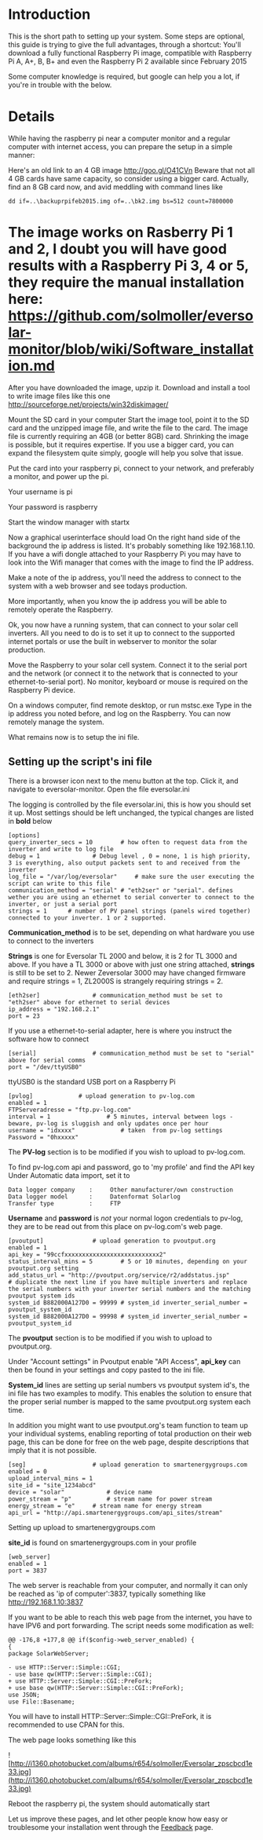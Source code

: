 # Introduction #

This is the short path to setting up your system. Some steps are optional, this guide is trying to give the full advantages, through a shortcut: You'll download a fully functional Raspberry Pi image, compatible with Raspberry Pi A, A+, B, B+ and even the Raspberry Pi 2 available since February 2015

Some computer knowledge is required, but google can help you a lot, if you're in trouble with the below.

# Details #
While having the raspberry pi near a computer monitor and a regular computer with internet access, you can prepare the setup in a simple manner:

Here's an old link to an 4 GB image http://goo.gl/O41CVn Beware that not all 4 GB cards have same capacity, so consider using a bigger card. Actually, find an 8 GB card now, and avid meddling with command lines like
```
dd if=..\backuprpifeb2015.img of=..\bk2.img bs=512 count=7800000
```
# The image works on Rasberry Pi 1 and 2, I doubt you will have good results with a Raspberry Pi 3, 4 or 5, they require the manual installation here: https://github.com/solmoller/eversolar-monitor/blob/wiki/Software_installation.md #

After you have downloaded the image, upzip it.
Download and install a tool to write image files like this one http://sourceforge.net/projects/win32diskimager/

Mount the SD card in your computer
Start the image tool, point it to the SD card and the unzipped image file, and write the file to the card. The image file is currently requiring an 4GB (or better 8GB) card. Shrinking the image is possible, but it requires expertise. If you use a bigger card, you can expand the filesystem quite simply, google will help you solve that issue.


Put the card into your raspberry pi, connect to your network, and preferably a monitor, and power up the pi.

Your username is pi

Your password is raspberry

Start the window manager with startx

Now a graphical userinterface should load
On the right hand side of the background the ip address is listed. It's probably something like 192.168.1.10. If you have a wifi dongle attached to your Raspberry Pi you may have to look into the Wifi manager that comes with the image to find the IP address.

Make a note of the ip address, you'll need the address to connect to the system with a web browser and see todays production.

More importantly, when you know the ip address you will be able to remotely operate the Raspberry.

Ok, you now have a running system, that can connect to your solar cell inverters. All you need to do is to set it up to connect to the supported internet portals or use the built in webserver to monitor the solar production.

Move the Raspberry to your solar cell system. Connect it to the serial port and the network (or connect it to the network that is connected to your ethernet-to-serial port). No monitor, keyboard or mouse is required on the Raspberry Pi device.

On a windows computer, find remote desktop, or run mstsc.exe
Type in the ip address you noted before, and log on the Raspberry. You can now remotely manage the system.


What remains now is to setup the ini file.

## Setting up the script's ini file ##
There is a browser icon next to the menu button at the top. Click it, and navigate to eversolar-monitor. Open the file eversolar.ini

The logging is controlled by the file eversolar.ini, this is how you should set it up. Most settings should be left unchanged, the typical changes are listed in **bold** below



```
[options]
query_inverter_secs = 10		# how often to request data from the inverter and write to log file
debug = 1				# Debug level , 0 = none, 1 is high priority, 3 is everything, also output packets sent to and received from the inverter
log_file = "/var/log/eversolar"		# make sure the user executing the script can write to this file
communication_method = "serial"	# "eth2ser" or "serial". defines wether you are using an ethernet to serial converter to connect to the inverter, or just a serial port
strings = 1      # number of PV panel strings (panels wired together) connected to your inverter. 1 or 2 supported.
```


**Communication\_method** is to be set, depending on what hardware you use to connect to the inverters

**Strings** is one for Eversolar TL 2000 and below, it is 2 for TL 3000 and above. If you have a TL 3000 or above with just one string attached, **strings** is still to be set to 2. Newer Zeversolar 3000 may have changed firmware and require strings = 1, ZL2000S is strangely requiring strings = 2.

```
[eth2ser]				# communication_method must be set to "eth2ser" above for ethernet to serial devices
ip_address = "192.168.2.1"
port = 23
```

If you use a ethernet-to-serial adapter, here is where you instruct the software how to connect

```
[serial]				# communication_method must be set to "serial" above for serial comms
port = "/dev/ttyUSB0"
```

ttyUSB0 is the standard USB port on a Raspberry Pi

```
[pvlog]				# upload generation to pv-log.com
enabled = 1
FTPServeradresse = "ftp.pv-log.com"
interval = 1		        # 5 minutes, interval between logs - beware, pv-log is sluggish and only updates once per hour
username = "idxxxx"             # taken  from pv-log settings
Password = "0hxxxxx"
```

The **PV-log** section is to be modified if you wish to upload to pv-log.com.

To find pv-log.com api and password, go to 'my profile' and find the API key
Under Automatic data import, set it to
```
Data logger company    :     Other manufacturer/own construction
Data logger model      :     Datenformat Solarlog
Transfer type          :     FTP
```

**Username** and **password** is _not_ your normal logon credentials to pv-log, they are to be read out from this place on pv-log.com's web page.


```
[pvoutput]				# upload generation to pvoutput.org
enabled = 1
api_key = "99ccfxxxxxxxxxxxxxxxxxxxxxxxxxxx2"
status_interval_mins = 5		# 5 or 10 minutes, depending on your pvoutput.org setting
add_status_url = "http://pvoutput.org/service/r2/addstatus.jsp"
# duplicate the next line if you have multiple inverters and replace the serial numbers with your inverter serial numbers and the matching pvoutput system ids
system_id B882000A127D0 = 99999 # system_id inverter_serial_number = pvoutput_system_id
system_id B882000A127D0 = 99998 # system_id inverter_serial_number = pvoutput_system_id

```

The **pvoutput** section is to be modified if you wish to upload to pvoutput.org.

Under "Account settings" in Pvoutput enable "API Access", **api\_key** can then be found in your settings and copy pasted to the ini file.

**System\_id** lines are setting up serial numbers vs pvoutput system id's, the ini file has two examples to modify. This enables the solution to ensure that the proper serial number is mapped to the same pvoutput.org system each time.

In addition you might want to use pvoutput.org's team function to team up your individual systems, enabling reporting of total production on their web page, this can be done for free on the web page, despite descriptions that imply that it is not possible.

```
[seg]					# upload generation to smartenergygroups.com
enabled = 0
upload_interval_mins = 1
site_id = "site_1234abcd"
device = "solar"			# device name
power_stream = "p"			# stream name for power stream
energy_stream = "e"		# stream name for energy stream
api_url = "http://api.smartenergygroups.com/api_sites/stream"
```

Setting up upload to smartenergygroups.com

**site\_id** is found on smartenergygroups.com in your profile

```
[web_server]
enabled = 1
port = 3837
```

The web server is reachable from your computer, and normally it can only be reached as 'ip of computer':3837, typically something like http://192.168.1.10:3837

If you want to be able to reach this web page from the internet, you have to have IPV6 and port forwarding. The script needs some modification as well:

```
@@ -176,8 +177,8 @@ if($config->web_server_enabled) {
{
package SolarWebServer;

- use HTTP::Server::Simple::CGI;
- use base qw(HTTP::Server::Simple::CGI);
+ use HTTP::Server::Simple::CGI::PreFork;
+ use base qw(HTTP::Server::Simple::CGI::PreFork);
use JSON;
use File::Basename;
```

You will have to install HTTP::Server::Simple::CGI::PreFork, it is recommended to use CPAN for this.

The web page looks something like this

![http://i1360.photobucket.com/albums/r654/solmoller/Eversolar_zpscbcd1e33.jpg](http://i1360.photobucket.com/albums/r654/solmoller/Eversolar_zpscbcd1e33.jpg)

Reboot the raspberry pi, the system should automatically start

Let us improve these pages, and let other people know how easy or troublesome your installation went through the [Feedback](Feedback.md) page.

